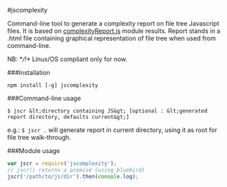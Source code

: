 #jscomplexity


Command-line tool to generate a complexity report on file tree Javascript files. It is based on [complexityReport.js](https://github.com/philbooth/complexityReport.js) module results. Report stands in a .html file containing graphical representation of file tree when used from command-line.

NB: **/!\** Linux/OS compliant only for now.


###Installation 

<code>npm install [-g] jscomplexity</code>


###Command-line usage

` $ jscr &lt;directory containing JS&gt; [optional : &lt;generated report directory, defaults current&gt;] `

e.g.: 
`$ jscr .`
will generate report in current directory, using it as root for file tree walk-through.


###Module usage

```javascript
var jscr = require('jscomplexity');
// jscr() returns a promise (using bluebird)
jscr('/path/to/js/dir').then(console.log);
```
